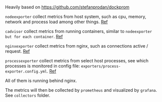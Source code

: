 Heavily based on https://github.com/stefanprodan/dockprom

`nodeexporter` collect metrics from host system, such as cpu, memory, network and process load among other things. [Ref](https://github.com/prometheus/node_exporter)

`cadvisor` collect metrics from running containers, similar to `nodeexporter but for each container`. [Ref](https://github.com/google/cadvisor)

`nginxexporter` collect metrics from nginx, such as connections active / request. [Ref](https://github.com/nginxinc/nginx-prometheus-exporter)

`processexporter` collect metrics from select host processes, see which processes is monitored in config file: `exporters/process-exporter.config.yml`. [Ref](https://github.com/ncabatoff/process-exporter)

All of them is running behind nginx.

The metrics will then be collected by `prometheus` and visualized by `grafana`. See `collectors` folder.